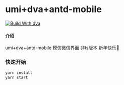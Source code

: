 # umi+dva+antd-mobile
[![Build With dva](https://img.shields.io/badge/build%20with-dva-028fe4.svg?style=flat-square)](https://dvajs.com/)

#### 介绍
umi+dva+antd-mobile  模仿微信界面 非ts版本 新年快乐🧨
### 快速开始
```bash
yarn install
yarn start
```
